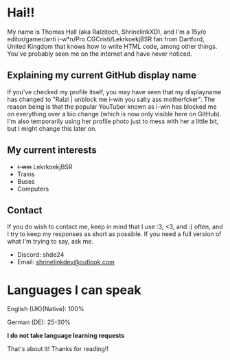 # Hai!!

My name is Thomas Hall (aka Ralzitech, ShrinelinkXD), and I'm a 15y/o editor/gamer/anti i-w*n/Pro CGCristi/LekrkoekjBSR fan from Dartford, United Kingdom that knows how to write HTML code, among other things. You've probably seen me on the internet and have never noticed.

## Explaining my current GitHub display name

If you've checked my profile itself, you may have seen that my displayname has changed to "Ralzi | unblock me i-win you salty ass motherfcker". The reason being is that the popular YouTuber known as i-win has blocked me on everything over a bio change (which is now only visible here on GitHub). I'm also temporarily using her profile photo just to mess with her a little bit, but I might change this later on.

## My current interests

- ~~i-win~~ LekrkoekjBSR
- Trains
- Buses
- Computers

## Contact

If you do wish to contact me, keep in mind that I use :3, <3, and :) often, and I try to keep my responses as short as possible. 
If you need a full version of what I'm trying to say, ask me.

- Discord: shde24
- Email: shrinelinkdev@outlook.com

# Languages I can speak

English (UK)(Native): 100%

German (DE): 25-30%

**I do not take language learning requests**

That's about it! Thanks for reading!!
